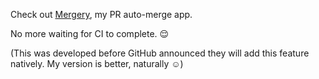 Check out [Mergery](https://github.com/apps/mergery), my PR auto-merge app.

No more waiting for CI to complete. 😌

(This was developed before GitHub announced they will add this feature natively. My version is better, naturally ☺️)
